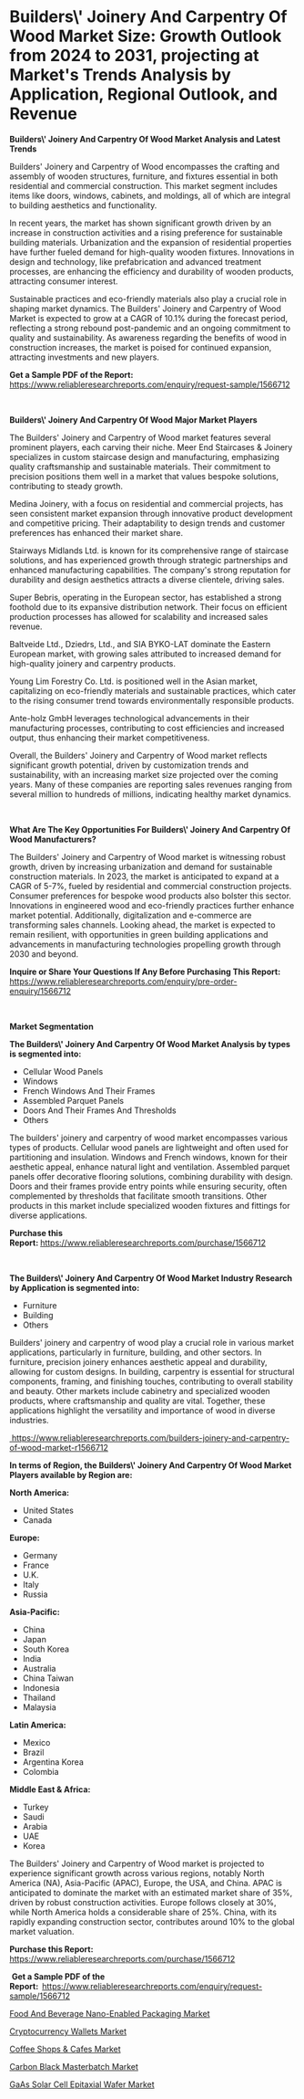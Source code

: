 <p><h1>Builders\' Joinery And Carpentry Of Wood Market Size: Growth Outlook from 2024 to 2031, projecting at Market's Trends Analysis by Application, Regional Outlook, and Revenue</h1></p><p><strong>Builders\' Joinery And Carpentry Of Wood Market Analysis and Latest Trends</strong></p>
<p><p>Builders' Joinery and Carpentry of Wood encompasses the crafting and assembly of wooden structures, furniture, and fixtures essential in both residential and commercial construction. This market segment includes items like doors, windows, cabinets, and moldings, all of which are integral to building aesthetics and functionality. </p><p>In recent years, the market has shown significant growth driven by an increase in construction activities and a rising preference for sustainable building materials. Urbanization and the expansion of residential properties have further fueled demand for high-quality wooden fixtures. Innovations in design and technology, like prefabrication and advanced treatment processes, are enhancing the efficiency and durability of wooden products, attracting consumer interest.</p><p>Sustainable practices and eco-friendly materials also play a crucial role in shaping market dynamics. The Builders' Joinery and Carpentry of Wood Market is expected to grow at a CAGR of 10.1% during the forecast period, reflecting a strong rebound post-pandemic and an ongoing commitment to quality and sustainability. As awareness regarding the benefits of wood in construction increases, the market is poised for continued expansion, attracting investments and new players.</p></p>
<p><strong>Get a Sample PDF of the Report:&nbsp;</strong> <a href="https://www.reliableresearchreports.com/enquiry/request-sample/1566712">https://www.reliableresearchreports.com/enquiry/request-sample/1566712</a></p>
<p>&nbsp;</p>
<p><strong>Builders\' Joinery And Carpentry Of Wood Major Market Players</strong></p>
<p><p>The Builders' Joinery and Carpentry of Wood market features several prominent players, each carving their niche. Meer End Staircases & Joinery specializes in custom staircase design and manufacturing, emphasizing quality craftsmanship and sustainable materials. Their commitment to precision positions them well in a market that values bespoke solutions, contributing to steady growth.</p><p>Medina Joinery, with a focus on residential and commercial projects, has seen consistent market expansion through innovative product development and competitive pricing. Their adaptability to design trends and customer preferences has enhanced their market share.</p><p>Stairways Midlands Ltd. is known for its comprehensive range of staircase solutions, and has experienced growth through strategic partnerships and enhanced manufacturing capabilities. The company's strong reputation for durability and design aesthetics attracts a diverse clientele, driving sales.</p><p>Super Bebris, operating in the European sector, has established a strong foothold due to its expansive distribution network. Their focus on efficient production processes has allowed for scalability and increased sales revenue.</p><p>Baltveide Ltd., Dziedrs, Ltd., and SIA BYKO-LAT dominate the Eastern European market, with growing sales attributed to increased demand for high-quality joinery and carpentry products. </p><p>Young Lim Forestry Co. Ltd. is positioned well in the Asian market, capitalizing on eco-friendly materials and sustainable practices, which cater to the rising consumer trend towards environmentally responsible products.</p><p>Ante-holz GmbH leverages technological advancements in their manufacturing processes, contributing to cost efficiencies and increased output, thus enhancing their market competitiveness.</p><p>Overall, the Builders' Joinery and Carpentry of Wood market reflects significant growth potential, driven by customization trends and sustainability, with an increasing market size projected over the coming years. Many of these companies are reporting sales revenues ranging from several million to hundreds of millions, indicating healthy market dynamics.</p></p>
<p>&nbsp;</p>
<p><strong>What Are The Key Opportunities For Builders\' Joinery And Carpentry Of Wood Manufacturers?</strong></p>
<p><p>The Builders' Joinery and Carpentry of Wood market is witnessing robust growth, driven by increasing urbanization and demand for sustainable construction materials. In 2023, the market is anticipated to expand at a CAGR of 5-7%, fueled by residential and commercial construction projects. Consumer preferences for bespoke wood products also bolster this sector. Innovations in engineered wood and eco-friendly practices further enhance market potential. Additionally, digitalization and e-commerce are transforming sales channels. Looking ahead, the market is expected to remain resilient, with opportunities in green building applications and advancements in manufacturing technologies propelling growth through 2030 and beyond.</p></p>
<p><strong>Inquire or Share Your Questions If Any Before Purchasing This Report:</strong> <a href="https://www.reliableresearchreports.com/enquiry/pre-order-enquiry/1566712">https://www.reliableresearchreports.com/enquiry/pre-order-enquiry/1566712</a></p>
<p>&nbsp;</p>
<p><strong>Market Segmentation</strong></p>
<p><strong>The Builders\' Joinery And Carpentry Of Wood Market Analysis by types is segmented into:</strong></p>
<p><ul><li>Cellular Wood Panels</li><li>Windows</li><li>French Windows And Their Frames</li><li>Assembled Parquet Panels</li><li>Doors And Their Frames And Thresholds</li><li>Others</li></ul></p>
<p><p>The builders' joinery and carpentry of wood market encompasses various types of products. Cellular wood panels are lightweight and often used for partitioning and insulation. Windows and French windows, known for their aesthetic appeal, enhance natural light and ventilation. Assembled parquet panels offer decorative flooring solutions, combining durability with design. Doors and their frames provide entry points while ensuring security, often complemented by thresholds that facilitate smooth transitions. Other products in this market include specialized wooden fixtures and fittings for diverse applications.</p></p>
<p><strong>Purchase this Report:&nbsp;</strong><a href="https://www.reliableresearchreports.com/purchase/1566712">https://www.reliableresearchreports.com/purchase/1566712</a></p>
<p>&nbsp;</p>
<p><strong>The Builders\' Joinery And Carpentry Of Wood Market Industry Research by Application is segmented into:</strong></p>
<p><ul><li>Furniture</li><li>Building</li><li>Others</li></ul></p>
<p><p>Builders' joinery and carpentry of wood play a crucial role in various market applications, particularly in furniture, building, and other sectors. In furniture, precision joinery enhances aesthetic appeal and durability, allowing for custom designs. In building, carpentry is essential for structural components, framing, and finishing touches, contributing to overall stability and beauty. Other markets include cabinetry and specialized wooden products, where craftsmanship and quality are vital. Together, these applications highlight the versatility and importance of wood in diverse industries.</p></p>
<p><a href="https://www.reliableresearchreports.com/builders-joinery-and-carpentry-of-wood-market-r1566712">&nbsp;https://www.reliableresearchreports.com/builders-joinery-and-carpentry-of-wood-market-r1566712</a></p>
<p><strong>In terms of Region, the Builders\' Joinery And Carpentry Of Wood Market Players available by Region are:</strong></p>
<p>
    <p> <strong> North America: </strong>
        <ul>
            <li>United States</li>
            <li>Canada</li>
        </ul>
        </p> 
    <p> <strong> Europe: </strong>
        <ul>
            <li>Germany</li>
            <li>France</li>
            <li>U.K.</li>
            <li>Italy</li>
            <li>Russia</li>
        </ul>
        </p> 
    <p> <strong> Asia-Pacific: </strong>
        <ul>
            <li>China</li>
            <li>Japan</li>
            <li>South Korea</li>
            <li>India</li>
            <li>Australia</li>
            <li>China Taiwan</li>
            <li>Indonesia</li>
            <li>Thailand</li>
            <li>Malaysia</li>
        </ul>
        </p> 
    <p> <strong> Latin America: </strong>
        <ul>
            <li>Mexico</li>
            <li>Brazil</li>
            <li>Argentina Korea</li>
            <li>Colombia</li>
        </ul>
        </p> 
    <p> <strong> Middle East & Africa: </strong>
        <ul>
            <li>Turkey</li>
            <li>Saudi</li>
            <li>Arabia</li>
            <li>UAE</li>
            <li>Korea</li>
        </ul>
    </p>
    </p>
<p><p>The Builders' Joinery and Carpentry of Wood market is projected to experience significant growth across various regions, notably North America (NA), Asia-Pacific (APAC), Europe, the USA, and China. APAC is anticipated to dominate the market with an estimated market share of 35%, driven by robust construction activities. Europe follows closely at 30%, while North America holds a considerable share of 25%. China, with its rapidly expanding construction sector, contributes around 10% to the global market valuation.</p></p>
<p><strong>Purchase this Report: </strong><a href="https://www.reliableresearchreports.com/purchase/1566712">https://www.reliableresearchreports.com/purchase/1566712</a></p>
<p>&nbsp;<strong>Get a Sample PDF of the Report:&nbsp;&nbsp;</strong><a href="https://www.reliableresearchreports.com/enquiry/request-sample/1566712">https://www.reliableresearchreports.com/enquiry/request-sample/1566712</a></p>
<p><strong></strong></p>
<p><p><a href="https://github.com/FahadAhmed712/Market-Research-Report-List-1/blob/main/food-and-beverage-nano-enabled-packaging-market.md">Food And Beverage Nano-Enabled Packaging Market</a></p><p><a href="https://www.linkedin.com/pulse/cryptocurrency-wallets-market-share-size-trends-industry-analysis-ufade">Cryptocurrency Wallets Market</a></p><p><a href="https://medium.com/@xaviertyler76/strategic-market-insights-navigating-the-global-coffee-shops-cafes-market-landscape-2024-a3ed134e4877?postPublishedType=repub">Coffee Shops & Cafes Market</a></p><p><a href="https://www.linkedin.com/pulse/global-perspectives-carbon-black-masterbatch-market-trends-ap4ie">Carbon Black Masterbatch Market</a></p><p><a href="https://issuu.com/reportprime-2/docs/gaas-solar-cell-epitaxial-wafer-mar_d6c33fb6020e15">GaAs Solar Cell Epitaxial Wafer Market</a></p></p>